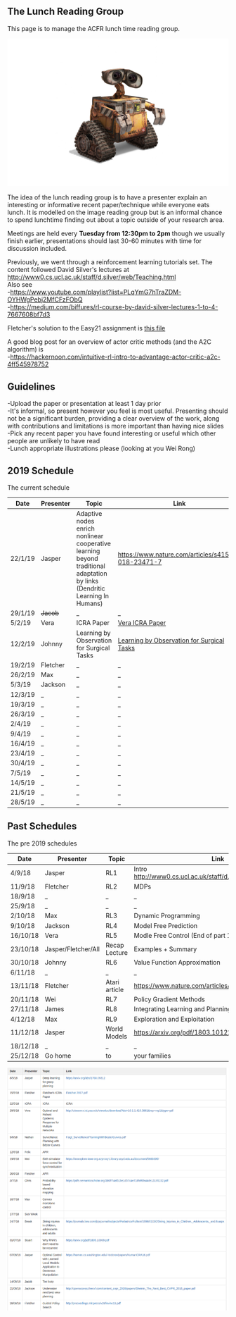 ## The Lunch Reading Group

This page is to manage the ACFR lunch time reading group. 

![Image](walle.jpg)

The idea of the lunch reading group is to have a presenter explain an interesting or informative recent paper/technique while everyone eats lunch. It is modelled on the image reading group but is an informal chance to spend lunchtime finding out about a topic outside of your research area.

Meetings are held every **Tuesday from 12:30pm to 2pm** though we usually finish earlier, presentations should last 30-60 minutes with time for discussion included.

Previously, we went through a reinforcement learning tutorials set. The content followed David Silver's lectures at http://www0.cs.ucl.ac.uk/staff/d.silver/web/Teaching.html  
Also see  
-https://www.youtube.com/playlist?list=PLqYmG7hTraZDM-OYHWgPebj2MfCFzFObQ  
-https://medium.com/biffures/rl-course-by-david-silver-lectures-1-to-4-7667608bf7d3  

Fletcher's solution to the Easy21 assignment is [this file](files/easy21.py)

A good blog post for an overview of actor critic methods (and the A2C algorithm) is  
-https://hackernoon.com/intuitive-rl-intro-to-advantage-actor-critic-a2c-4ff545978752 

## Guidelines
-Upload the paper or presentation at least 1 day prior  
-It's informal, so present however you feel is most useful. Presenting should not be a significant burden, providing a clear overview of the work, along with contributions and limitations is more important than having nice slides  
-Pick any recent paper you have found interesting or useful which other people are unlikely to have read  
-Lunch appropriate illustrations please (looking at you Wei Rong)  

## 2019 Schedule
The current schedule

| Date  | Presenter | Topic | Link |
| ------------- | ------------- | ------------- | ------------- |
| 22/1/19 | Jasper | Adaptive nodes enrich nonlinear cooperative learning beyond traditional adaptation by links (Dendritic Learning In Humans) | https://www.nature.com/articles/s41598-018-23471-7 |
| 29/1/19 | ~~Jacob~~ | _ | _ |
| 5/2/19 | Vera | ICRA Paper | [Vera ICRA Paper](files/Vera_ICRA_v1.pdf) |
| 12/2/19 | Johnny | Learning by Observation for Surgical Tasks | [Learning by Observation for Surgical Tasks](files/DaVinciICRA2015.pdf) |
| 19/2/19 | Fletcher | _ | _ |
| 26/2/19 | Max | _ | _ |
| 5/3/19 | Jackson | _ | _ |
| 12/3/19 | _ | _ | _ |
| 19/3/19 | _ | _ | _ |
| 26/3/19 | _ | _ | _ |
| 2/4/19 | _ | _ | _ |
| 9/4/19 | _ | _ | _ |
| 16/4/19 | _ | _ | _ |
| 23/4/19 | _ | _ | _ |
| 30/4/19 | _ | _ | _ |
| 7/5/19 | _ | _ | _ |
| 14/5/19 | _ | _ | _ |
| 21/5/19 | _ | _ | _ |
| 28/5/19 | _ | _ | _ |

## Past Schedules
The pre 2019 schedules

| Date  | Presenter | Topic | Link |
| ------------- | ------------- | ------------- | ------------- |
| 4/9/18 | Jasper | RL1 | Intro http://www0.cs.ucl.ac.uk/staff/d.silver/web/Teaching.html |
| 11/9/18 | Fletcher | RL2 | MDPs |
| 18/9/18 | _ | _ | _ |
| 25/9/18 | _ | _ | _ |
| 2/10/18 | Max | RL3 | Dynamic Programming |
| 9/10/18 | Jackson | RL4 | Model Free Prediction |
| 16/10/18 | Vera | RL5 | Modle Free Control (End of part 1, reassess schedule)| 
| 23/10/18 | Jasper/Fletcher/All | Recap Lecture | Examples + Summary |
| 30/10/18 | Johnny | RL6 | Value Function Approximation |
| 6/11/18 | _ | _ | _ |
| 13/11/18 | Fletcher | Atari article | https://www.nature.com/articles/nature14236.pdf |
| 20/11/18 | Wei | RL7 | Policy Gradient Methods |
| 27/11/18 | James | RL8 | Integrating Learning and Planning |
| 4/12/18 | Max | RL9 | Exploration and Exploitation |
| 11/12/18 | Jasper | World Models | https://arxiv.org/pdf/1803.10122.pdf |
| 18/12/18 | _ | _ | _ |
| 25/12/18 | Go home | to | your families |

![Image](old_schedule.png)
